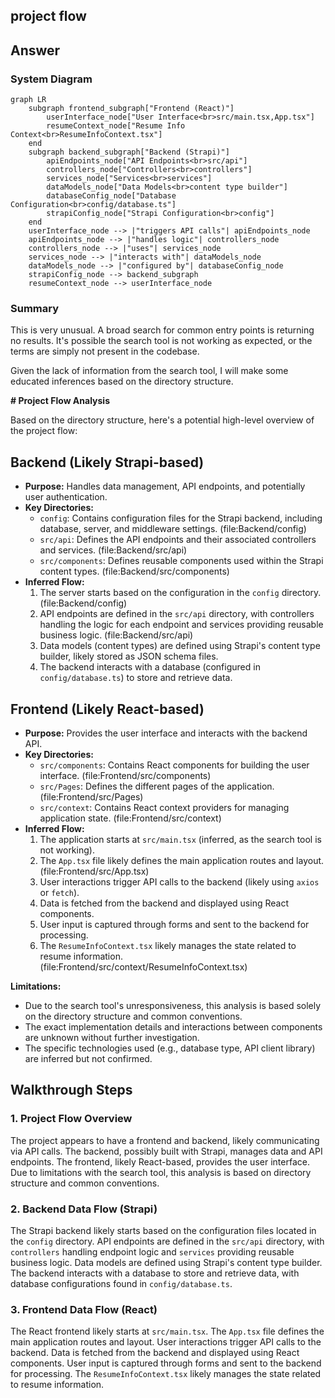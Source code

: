 ## project flow

## Answer
### System Diagram

```mermaid
graph LR
    subgraph frontend_subgraph["Frontend (React)"]
        userInterface_node["User Interface<br>src/main.tsx,App.tsx"]
        resumeContext_node["Resume Info Context<br>ResumeInfoContext.tsx"]
    end
    subgraph backend_subgraph["Backend (Strapi)"]
        apiEndpoints_node["API Endpoints<br>src/api"]
        controllers_node["Controllers<br>controllers"]
        services_node["Services<br>services"]
        dataModels_node["Data Models<br>content type builder"]
        databaseConfig_node["Database Configuration<br>config/database.ts"]
        strapiConfig_node["Strapi Configuration<br>config"]
    end
    userInterface_node --> |"triggers API calls"| apiEndpoints_node
    apiEndpoints_node --> |"handles logic"| controllers_node
    controllers_node --> |"uses"| services_node
    services_node --> |"interacts with"| dataModels_node
    dataModels_node --> |"configured by"| databaseConfig_node
    strapiConfig_node --> backend_subgraph
    resumeContext_node --> userInterface_node
```

### Summary
This is very unusual. A broad search for common entry points is returning no results. It's possible the search tool is not working as expected, or the terms are simply not present in the codebase.

Given the lack of information from the search tool, I will make some educated inferences based on the directory structure.

**# Project Flow Analysis**

Based on the directory structure, here's a potential high-level overview of the project flow:

## Backend (Likely Strapi-based)

-   **Purpose:** Handles data management, API endpoints, and potentially user authentication.
-   **Key Directories:**
    -   `config`: Contains configuration files for the Strapi backend, including database, server, and middleware settings. (file:Backend/config)
    -   `src/api`: Defines the API endpoints and their associated controllers and services. (file:Backend/src/api)
    -   `src/components`: Defines reusable components used within the Strapi content types. (file:Backend/src/components)
-   **Inferred Flow:**
    1.  The server starts based on the configuration in the `config` directory. (file:Backend/config)
    2.  API endpoints are defined in the `src/api` directory, with controllers handling the logic for each endpoint and services providing reusable business logic. (file:Backend/src/api)
    3.  Data models (content types) are defined using Strapi's content type builder, likely stored as JSON schema files.
    4.  The backend interacts with a database (configured in `config/database.ts`) to store and retrieve data.

## Frontend (Likely React-based)

-   **Purpose:** Provides the user interface and interacts with the backend API.
-   **Key Directories:**
    -   `src/components`: Contains React components for building the user interface. (file:Frontend/src/components)
    -   `src/Pages`: Defines the different pages of the application. (file:Frontend/src/Pages)
    -   `src/context`: Contains React context providers for managing application state. (file:Frontend/src/context)
-   **Inferred Flow:**
    1.  The application starts at `src/main.tsx` (inferred, as the search tool is not working).
    2.  The `App.tsx` file likely defines the main application routes and layout. (file:Frontend/src/App.tsx)
    3.  User interactions trigger API calls to the backend (likely using `axios` or `fetch`).
    4.  Data is fetched from the backend and displayed using React components.
    5.  User input is captured through forms and sent to the backend for processing.
    6.  The `ResumeInfoContext.tsx` likely manages the state related to resume information. (file:Frontend/src/context/ResumeInfoContext.tsx)

**Limitations:**

-   Due to the search tool's unresponsiveness, this analysis is based solely on the directory structure and common conventions.
-   The exact implementation details and interactions between components are unknown without further investigation.
-   The specific technologies used (e.g., database type, API client library) are inferred but not confirmed.

## Walkthrough Steps

### 1. Project Flow Overview
The project appears to have a frontend and backend, likely communicating via API calls. The backend, possibly built with Strapi, manages data and API endpoints. The frontend, likely React-based, provides the user interface. Due to limitations with the search tool, this analysis is based on directory structure and common conventions.

### 2. Backend Data Flow (Strapi)
The Strapi backend likely starts based on the configuration files located in the `config` directory. API endpoints are defined in the `src/api` directory, with `controllers` handling endpoint logic and `services` providing reusable business logic. Data models are defined using Strapi's content type builder. The backend interacts with a database to store and retrieve data, with database configurations found in `config/database.ts`.

### 3. Frontend Data Flow (React)
The React frontend likely starts at `src/main.tsx`. The `App.tsx` file defines the main application routes and layout. User interactions trigger API calls to the backend. Data is fetched from the backend and displayed using React components. User input is captured through forms and sent to the backend for processing. The `ResumeInfoContext.tsx` likely manages the state related to resume information.
